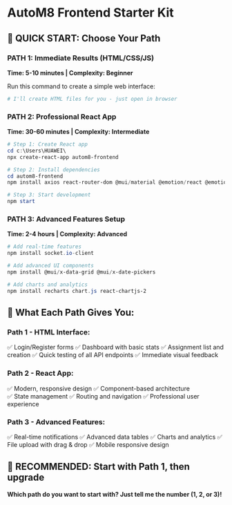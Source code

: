 # AutoM8 Frontend Starter Kit

## 🚀 QUICK START: Choose Your Path

### PATH 1: Immediate Results (HTML/CSS/JS)
**Time: 5-10 minutes | Complexity: Beginner**

Run this command to create a simple web interface:
```powershell
# I'll create HTML files for you - just open in browser
```

### PATH 2: Professional React App  
**Time: 30-60 minutes | Complexity: Intermediate**

```powershell
# Step 1: Create React app
cd c:\Users\HUAWEI\
npx create-react-app autom8-frontend

# Step 2: Install dependencies
cd autom8-frontend
npm install axios react-router-dom @mui/material @emotion/react @emotion/styled

# Step 3: Start development
npm start
```

### PATH 3: Advanced Features Setup
**Time: 2-4 hours | Complexity: Advanced**

```powershell
# Add real-time features
npm install socket.io-client

# Add advanced UI components  
npm install @mui/x-data-grid @mui/x-date-pickers

# Add charts and analytics
npm install recharts chart.js react-chartjs-2
```

## 🎯 What Each Path Gives You:

### Path 1 - HTML Interface:
✅ Login/Register forms
✅ Dashboard with basic stats
✅ Assignment list and creation
✅ Quick testing of all API endpoints
✅ Immediate visual feedback

### Path 2 - React App:
✅ Modern, responsive design
✅ Component-based architecture  
✅ State management
✅ Routing and navigation
✅ Professional user experience

### Path 3 - Advanced Features:
✅ Real-time notifications
✅ Advanced data tables
✅ Charts and analytics
✅ File upload with drag & drop
✅ Mobile responsive design

## 🚀 RECOMMENDED: Start with Path 1, then upgrade

**Which path do you want to start with? Just tell me the number (1, 2, or 3)!**
